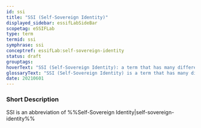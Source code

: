 ```yaml
---
id: ssi
title: "SSI (Self-Sovereign Identity)"
displayed_sidebar: essifLabSideBar
scopetag: eSSIFLab
type: term
termid: ssi
symphrase: ssi
conceptref: essifLab:self-sovereign-identity
status: draft
grouptags:
hoverText: "SSI (Self-Sovereign Identity): a term that has many different interpretations, and that we use to refer to concepts/ideas, architectures, processes and technologies that aim to support (autonomous) Parties as they negotiate and execute electronic Transactions with one another."
glossaryText: "SSI (Self-Sovereign Identity) is a term that has many different interpretations, and that we use to refer to concepts/ideas, architectures, processes and technologies that aim to support (autonomous) %%parties^party%% as they negotiate and execute electronic %%transactions^transaction%% with one another."
date: 20210601
---
```


### Short Description
SSI is an abbreviation of %%Self-Sovereign Identity|self-sovereign-identity%%
